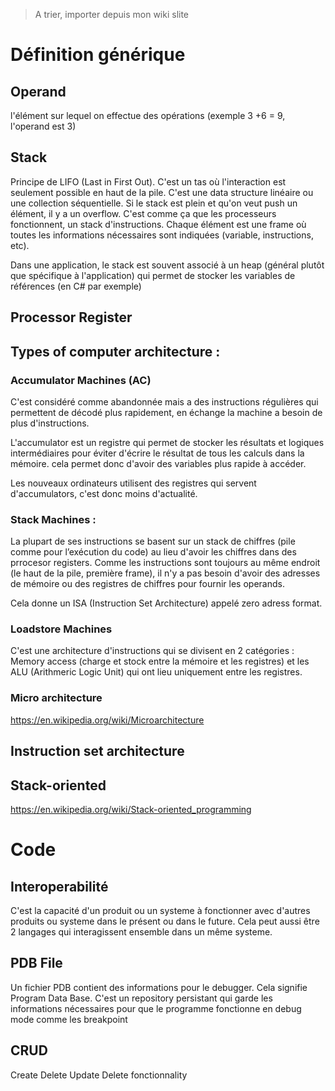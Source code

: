 > A trier, importer depuis mon wiki slite
# Définition générique

## Operand
l'élément sur lequel on effectue des opérations (exemple 3 +6 = 9, l'operand est 3)

## Stack
Principe de LIFO (Last in First Out). C'est un tas où l'interaction est seulement possible en haut de la pile. C'est une data structure linéaire ou une collection séquentielle. Si le stack est plein et qu'on veut push un élément, il y a un overflow. C'est comme ça que les processeurs fonctionnent, un stack d'instructions. Chaque élément est une frame où toutes les informations nécessaires sont indiquées (variable, instructions,  etc).

Dans une application, le stack est souvent associé à un heap (général plutôt que spécifique à l'application) qui permet de stocker les variables de références (en C# par exemple)

## Processor Register


## Types of computer architecture :
### Accumulator Machines (AC)
C'est considéré comme abandonnée mais a des instructions régulières qui permettent de décodé plus rapidement, en échange la machine a besoin de plus d'instructions.

L'accumulator est un registre qui permet de stocker les résultats et logiques intermédiaires pour éviter d'écrire le résultat de tous les calculs dans la mémoire. cela permet donc d'avoir des variables plus rapide à accéder.

Les nouveaux ordinateurs utilisent des registres qui servent d'accumulators, c'est donc moins d'actualité.


### Stack Machines :
La plupart de ses instructions se basent sur un stack de chiffres (pile comme pour l’exécution du code) au lieu d'avoir les chiffres dans des prrocesor registers. Comme les instructions sont toujours au même endroit (le haut de la pile, première frame), il n'y a pas besoin d'avoir des adresses de mémoire ou des registres de chiffres pour fournir les operands.

Cela donne un ISA (Instruction Set Architecture) appelé zero adress format.

### Loadstore Machines
C'est une architecture d'instructions qui se divisent en 2 catégories : Memory access (charge et stock entre la mémoire et les registres) et les ALU (Arithmeric Logic Unit) qui ont lieu uniquement entre les registres.

### Micro architecture
https://en.wikipedia.org/wiki/Microarchitecture

## Instruction set architecture

## Stack-oriented
https://en.wikipedia.org/wiki/Stack-oriented_programming

# Code

## Interoperabilité
C'est la capacité d'un produit ou un systeme à fonctionner avec d'autres produits ou systeme dans le présent ou dans le future. Cela peut aussi être 2 langages qui interagissent ensemble dans un même systeme.

## PDB File
Un fichier PDB contient des informations pour le debugger. Cela signifie Program Data Base. C'est un repository persistant qui garde les informations nécessaires pour que le programme fonctionne en debug mode comme les breakpoint

## CRUD
Create Delete Update Delete fonctionnality

